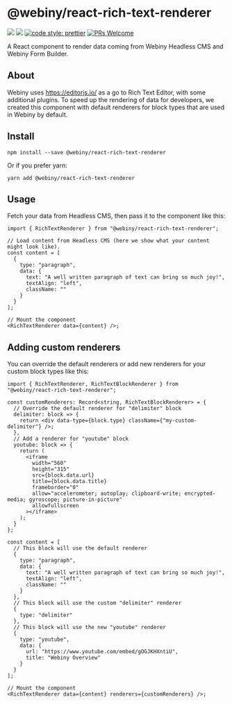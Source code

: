 # @webiny/react-rich-text-renderer

[![](https://img.shields.io/npm/dw/@webiny/react-rich-text-renderer.svg)](https://www.npmjs.com/package/@webiny/react-rich-text-renderer)
[![](https://img.shields.io/npm/v/@webiny/react-rich-text-renderer.svg)](https://www.npmjs.com/package/@webiny/react-rich-text-renderer)
[![code style: prettier](https://img.shields.io/badge/code_style-prettier-ff69b4.svg?style=flat-square)](https://github.com/prettier/prettier)
[![PRs Welcome](https://img.shields.io/badge/PRs-welcome-brightgreen.svg?style=flat-square)](http://makeapullrequest.com)

A React component to render data coming from Webiny Headless CMS and Webiny Form Builder.

## About

Webiny uses https://editorjs.io/ as a go to Rich Text Editor, with some additional plugins. To speed up the rendering of data for developers, we created this component with default renderers for block types that are used in Webiny by default.

## Install

```
npm install --save @webiny/react-rich-text-renderer
```

Or if you prefer yarn:

```
yarn add @webiny/react-rich-text-renderer
```

## Usage

Fetch your data from Headless CMS, then pass it to the component like this:

```tsx
import { RichTextRenderer } from "@webiny/react-rich-text-renderer";

// Load content from Headless CMS (here we show what your content might look like).
const content = [
  {
    type: "paragraph",
    data: {
      text: "A well written paragraph of text can bring so much joy!",
      textAlign: "left",
      className: ""
    }
  }
];

// Mount the component
<RichTextRenderer data={content} />;
```

## Adding custom renderers

You can override the default renderers or add new renderers for your custom block types like this:

```tsx
import { RichTextRenderer, RichTextBlockRenderer } from "@webiny/react-rich-text-renderer";

const customRenderers: Record<string, RichTextBlockRenderer> = {
  // Override the default renderer for "delimiter" block
  delimiter: block => {
    return <div data-type={block.type} className={"my-custom-delimiter"} />;
  },
  // Add a renderer for "youtube" block
  youtube: block => {
    return (
      <iframe
        width="560"
        height="315"
        src={block.data.url}
        title={block.data.title}
        frameborder="0"
        allow="accelerometer; autoplay; clipboard-write; encrypted-media; gyroscope; picture-in-picture"
        allowfullscreen
      ></iframe>
    );
  }
};

const content = [
  // This block will use the default renderer
  {
    type: "paragraph",
    data: {
      text: "A well written paragraph of text can bring so much joy!",
      textAlign: "left",
      className: ""
    }
  },
  // This block will use the custom "delimiter" renderer
  {
    type: "delimiter"
  },
  // This block will use the new "youtube" renderer
  {
    type: "youtube",
    data: {
      url: "https://www.youtube.com/embed/gOGJKHXntiU",
      title: "Webiny Overview"
    }
  }
];

// Mount the component
<RichTextRenderer data={content} renderers={customRenderers} />;
```
